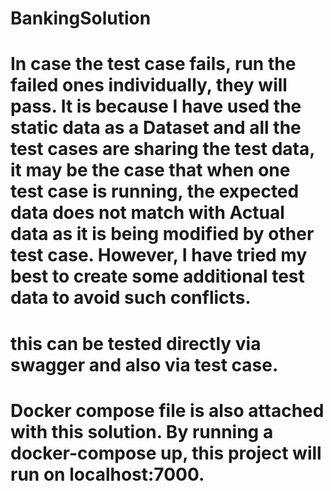 # BankingSolution
# In case the test case fails, run the failed ones individually, they will pass. It is because I have used the static data as a Dataset and all the test cases are sharing the test data, it may be the case that when one test case is running, the expected data does not match with Actual data as it is being modified by other test case. However, I have tried my best to create some additional test data to avoid such conflicts.
# this can be tested directly via swagger and also via test case.
# Docker compose file is also attached with this solution. By running a docker-compose up, this project will run on localhost:7000.
